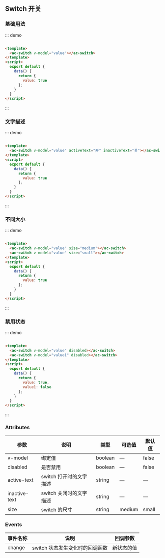 ## Switch 开关

### 基础用法

::: demo

```html

<template>
  <ac-switch v-model="value"></ac-switch>
</template>
<script>
  export default {
    data() {
      return {
        value: true
      };
    }
  }
</script>
```

:::

### 文字描述

::: demo

```html

<template>
  <ac-switch v-model="value" activeText="开" inactiveText="关"></ac-switch>
</template>
<script>
  export default {
    data() {
      return {
        value: true
      };
    }
  }
</script>
```

:::

### 不同大小

::: demo

```html

<template>
  <ac-switch v-model="value" size="medium"></ac-switch>
  <ac-switch v-model="value" size="small"></ac-switch>
</template>
<script>
  export default {
    data() {
      return {
        value: true
      };
    }
  }
</script>
```

:::

### 禁用状态

::: demo

```html

<template>
  <ac-switch v-model="value" disabled></ac-switch>
  <ac-switch v-model="value1" disabled></ac-switch>
</template>
<script>
  export default {
    data() {
      return {
        value: true,
        value1: false
      };
    }
  }
</script>
```

:::

### Attributes

| 参数 | 说明 | 类型 | 可选值 | 默认值 |
| ------ | ------ | ------ | ------ | ------ |
| v-model | 绑定值 | boolean | — | false |
| disabled | 是否禁用 | boolean | — | false |
| active-text | switch 打开时的文字描述 | string | — | — |
| inactive-text | switch 关闭时的文字描述 | string | — | — |
| size | switch 的尺寸 | string | medium | small | — |

### Events

| 事件名称 | 说明 | 回调参数 |
| ------ | ------ | ------ |
| change | switch 状态发生变化时的回调函数 | 新状态的值 |